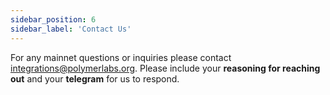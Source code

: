 ```yaml
---
sidebar_position: 6
sidebar_label: 'Contact Us'
---
```


For any mainnet questions or inquiries please contact integrations@polymerlabs.org. Please include your **reasoning for reaching out** and your **telegram** for us to respond.
